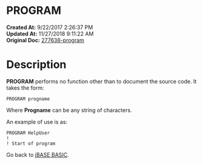 # PROGRAM

**Created At:** 9/22/2017 2:26:37 PM  
**Updated At:** 11/27/2018 9:11:22 AM  
**Original Doc:** [277638-program](https://docs.jbase.com/36868-jbase-basic/277638-program)  


# Description

**PROGRAM** performs no function other than to document the source code. It takes the form:

```
PROGRAM progname
```

Where **Progname** can be any string of characters.

An example of use is as:

```
PROGRAM HelpUser
!
! Start of program
```



Go back to [jBASE BASIC](263498-jbase-basic).
